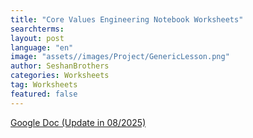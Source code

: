 ```yaml
---
title: "Core Values Engineering Notebook Worksheets"
searchterms:
layout: post
language: "en"
image: "assets//images/Project/GenericLesson.png"
author: SeshanBrothers
categories: Worksheets
tag: Worksheets
featured: false
---
```


<a href="https://docs.google.com/presentation/d/1oWwzRQ4bhqjjQT6cExthMtpcYwlQE_5SrVzog-F8DhM/edit?usp=sharing">Google Doc (Update in 08/2025)</a>
